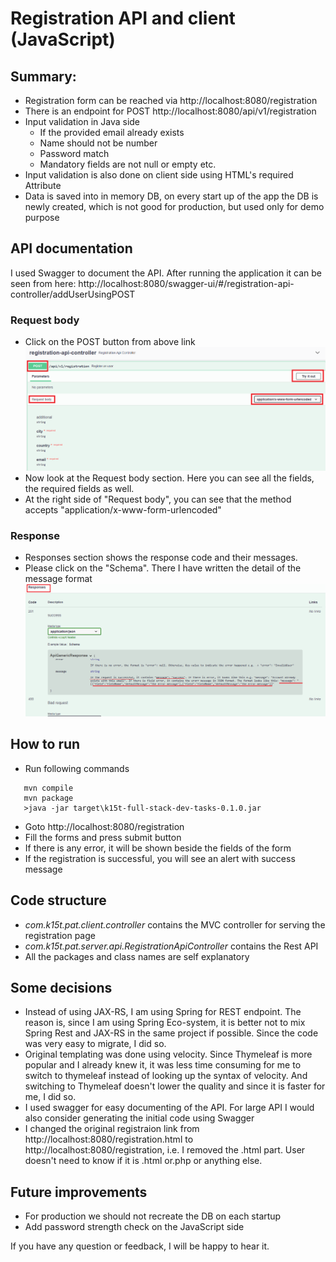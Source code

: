 # Registration API and client (JavaScript)

## Summary:
* Registration form can be reached via http://localhost:8080/registration
* There is an endpoint for POST http://localhost:8080/api/v1/registration
* Input validation in Java side 
  * If the provided email already exists
  * Name should not be number
  * Password match
  * Mandatory fields are not null or empty etc.
* Input validation is also done on client side using HTML's required Attribute
* Data is saved into in memory DB, on every start up of the app the DB is newly created, which is not good for production, but used only for demo purpose


## API documentation 
I used Swagger to document the API. 
After running the application it can be seen from here:
 http://localhost:8080/swagger-ui/#/registration-api-controller/addUserUsingPOST

 ### Request body
 - Click on the POST button from above link
 ![Request body](/doc/post-button-request-body-detail.png)
 - Now look at the Request body section. Here you can see all the fields, the required fields as well.
 - At the right side of "Request body", you can see that the method accepts "application/x-www-form-urlencoded"

 ### Response 
 - Responses section shows the response code and their messages.
 - Please click on the "Schema". There I have written the detail of the message format
 ![Response](/doc/response.png)
 
 ## How to run
 
 * Run following commands
 
 ```
	mvn compile
	mvn package
	>java -jar target\k15t-full-stack-dev-tasks-0.1.0.jar
 ```
 * Goto http://localhost:8080/registration
 * Fill the forms and press submit button
 * If there is any error, it will be shown beside the fields of the form
 * If the registration is successful, you will see an alert with success message 

## Code structure
 * *com.k15t.pat.client.controller* contains the MVC controller for serving the registration page  
 * *com.k15t.pat.server.api.RegistrationApiController* contains the Rest API
 * All the packages and class names are self explanatory
 
## Some decisions  
* Instead of using JAX-RS, I am using Spring for REST endpoint. 
The reason is, since I am using Spring Eco-system, it is better not to mix Spring Rest and JAX-RS
in the same project if possible. Since the code was very easy to migrate, I did so.
* Original templating was done using velocity. Since Thymeleaf is more popular and I already knew it,
it was less time consuming for me to switch to thymeleaf instead of looking up the syntax of velocity. And switching to Thymeleaf doesn't lower the quality and since it is faster for me, I did so.
* I used swagger for easy documenting of the API. For large API I would also consider generating the initial code using Swagger
* I changed the original registraion link from http://localhost:8080/registration.html to http://localhost:8080/registration, 
i.e. I removed the .html part. User doesn't need to know if it is .html or.php or anything else.

## Future improvements
- For production we should not recreate the DB on each startup
- Add password strength check on the JavaScript side 

If you have any question or feedback, I will be happy to hear it.